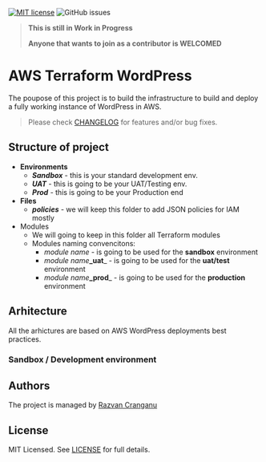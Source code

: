 [![MIT license](https://img.shields.io/badge/license-MIT-brightgreen.svg)](http://opensource.org/licenses/MIT)
![GitHub issues](https://img.shields.io/github/issues/rcranganu/aws-terraform-wordpress)

> **This is still in Work in Progress**
> 
> **Anyone that wants to join as a contributor is WELCOMED**

# AWS Terraform WordPress
The poupose of this project is to build the infrastructure to build and deploy a fully working instance of WordPress in AWS.

> Please check [CHANGELOG](CHANGELOG.md) for features and/or bug fixes.

## Structure of project
* **Environments**
  * _**Sandbox**_ - this is your standard development env.
  * _**UAT**_ - this is going to be your UAT/Testing env.
  * _**Prod**_ - this is going to be your Production end
* **Files**
  * _**policies**_ - we will keep this folder to add JSON policies for IAM mostly
* Modules
  * We will going to keep in this folder all Terraform modules
  * Modules naming convencitons:
    * _module name_ - is going to be used for the **sandbox** environment
    * _module name_**_uat**_ - is going to be used for the **uat/test** environment
    * _module name_**_prod**_ - is going to be used for the **production** environment

## Arhitecture
All the arhictures are based on AWS WordPress deployments best practices.

### Sandbox / Development environment

## Authors
The project is managed by [Razvan Cranganu](https://github.com/rcranganu)

## License
MIT Licensed. See [LICENSE](LICENSE) for full details.